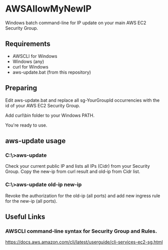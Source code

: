 # AWSAllowMyNewIP
Windows batch command-line for IP update on your main AWS EC2 Security Group.

## Requirements
- AWSCLI for Windows
- Windows (any)
- curl for Windows
- aws-update.bat (from this repository)

## Preparing
Edit aws-update.bat and replace all sg-YourGroupId occurrencies with the id of your AWS EC2 Security Group.

Add curl\bin folder to your Windows PATH.

You're ready to use.

## aws-update usage

### C:\\>aws-update
   Check your current public IP and lists all IPs (Cidr) from your Security Group.
   Copy the new-ip from curl result and old-ip from Cidr list.
   
### C:\\>aws-update old-ip new-ip
   Revoke the authorization for the old-ip (all ports) and add new ingress rule for the new-ip (all ports).
  

## Useful Links

### AWSCLI command-line syntax for Security Group and Rules.
https://docs.aws.amazon.com/cli/latest/userguide/cli-services-ec2-sg.html
